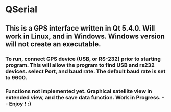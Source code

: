 # QSerial 
##  This is a GPS interface written in Qt 5.4.0.  Will work in Linux, and in Windows.  Windows version will not create an executable.  
###  To run, connect GPS device (USB, or RS-232) prior to starting program.  This will allow the program to find USB and rs232 devices.  select Port, and baud rate.  The default baud rate is set to 9600.  
###  Functions not implemented yet.  Graphical satellite view in extended view, and the save data function.  Work in Progress.   --  Enjoy !  :)
